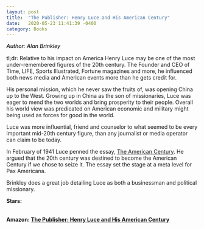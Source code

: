 ```yaml
---
layout: post
title:  "The Publisher: Henry Luce and His American Century"
date:   2020-05-23 11:41:39 -0400
category: Books
---
```

<link rel="stylesheet" href="https://cdnjs.cloudflare.com/ajax/libs/font-awesome/4.7.0/css/font-awesome.min.css">

<span style="font-weight:500;font-style:italic;"> Author: Alan Brinkley</span>

<div style="margin-top:15px;"></div>

<span style="font-weight:500;">tl;dr:</span> Relative to his impact on America Henry Luce may be one of the most under-remembered figures of the 20th century. The Founder and CEO of Time, LIFE, Sports Illustrated, Fortune magazines and more, he influenced both news media and American events more than he gets credit for. 

His personal mission, which he never saw the fruits of, was opening China up to the West. Growing up in China as the son of missionaries, Luce was eager to mend the two worlds and bring prosperity to their people. Overall his world view was predicated on American economic and military might being used as forces for good in the world.

Luce was more influential, friend and counselor to what seemed to be every important mid-20th century figure, than any journalist or media operator can claim to be today. 

In February of 1941 Luce penned the essay, [The American Century](http://www-personal.umich.edu/~mlassite/discussions261/luce.pdf). He argued that the 20th century was destined to become the American Century if we chose to seize it. The essay set the stage at a meta level for Pax Americana. 

Brinkley does a great job detailing Luce as both a businessman and political missionary. 

<table>
	<tr><b>Stars: </b></tr>
	<tr>
		<span class="fa fa-star checked"></span>
		<span class="fa fa-star checked"></span>
		<span class="fa fa-star checked"></span>
		<span class="fa fa-star checked"></span>
		<span class="fa fa-star"></span>
	</tr>
</table>

**Amazon: [The Publisher: Henry Luce and His American Century](https://www.amazon.com/gp/product/0679741542/)**